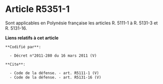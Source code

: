 # Article R5351-1

Sont applicables en Polynésie française les articles R. 5111-1 à R. 5131-3 et R. 5131-16.

**Liens relatifs à cet article**

	**Codifié par**:

	  - Décret n°2011-280 du 16 mars 2011 (V)

	**Cite**:

	  - Code de la défense. - art. R5111-1 (V)
	  - Code de la défense. - art. R5131-16 (V)
